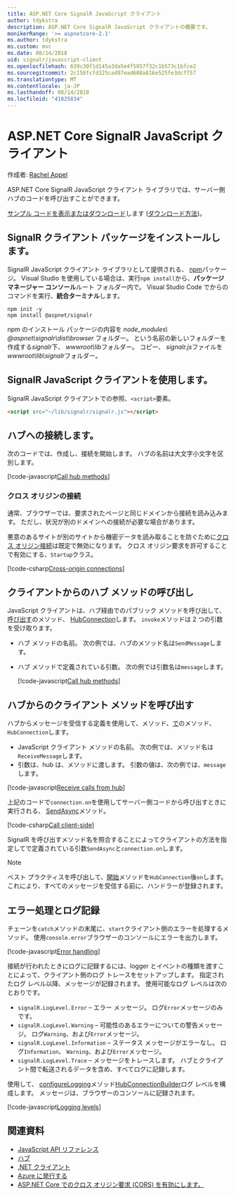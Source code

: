 ```yaml
---
title: ASP.NET Core SignalR JavaScript クライアント
author: tdykstra
description: ASP.NET Core SignalR JavaScript クライアントの概要です。
monikerRange: '>= aspnetcore-2.1'
ms.author: tdykstra
ms.custom: mvc
ms.date: 08/14/2018
uid: signalr/javascript-client
ms.openlocfilehash: 639c30f1d145a3da5e4f5857f32c1b573c1bfce2
ms.sourcegitcommit: 2c158fcfd325cad97ead608a816e525fe3dcf757
ms.translationtype: MT
ms.contentlocale: ja-JP
ms.lasthandoff: 08/14/2018
ms.locfileid: "41825834"
---
```

# <a name="aspnet-core-signalr-javascript-client"></a>ASP.NET Core SignalR JavaScript クライアント

作成者: [Rachel Appel](http://twitter.com/rachelappel)

ASP.NET Core SignalR JavaScript クライアント ライブラリでは、サーバー側ハブのコードを呼び出すことができます。

[サンプル コードを表示またはダウンロード](https://github.com/aspnet/Docs/tree/live/aspnetcore/signalr/javascript-client/sample)します ([ダウンロード方法](xref:tutorials/index#how-to-download-a-sample))。

## <a name="install-the-signalr-client-package"></a>SignalR クライアント パッケージをインストールします。

SignalR JavaScript クライアント ライブラリとして提供される、 [npm](https://www.npmjs.com/)パッケージ。 Visual Studio を使用している場合は、実行`npm install`から、**パッケージ マネージャー コンソール**ルート フォルダー内で。 Visual Studio Code でからのコマンドを実行、**統合ターミナル**します。

  ```console
  npm init -y
  npm install @aspnet/signalr
  ```

npm のインストール パッケージの内容を *node_modules\\ @aspnet\signalr\dist\browser* フォルダー。 という名前の新しいフォルダーを作成する*signalr*下、 *wwwroot\\lib*フォルダー。 コピー、 *signalr.js*ファイルを*wwwroot\lib\signalr*フォルダー。

## <a name="use-the-signalr-javascript-client"></a>SignalR JavaScript クライアントを使用します。

SignalR JavaScript クライアントでの参照、`<script>`要素。

```html
<script src="~/lib/signalr/signalr.js"></script>
```

## <a name="connect-to-a-hub"></a>ハブへの接続します。

次のコードでは、作成し、接続を開始します。 ハブの名前は大文字小文字を区別します。

[!code-javascript[Call hub methods](javascript-client/sample/wwwroot/js/chat.js?range=9-12,28)]

### <a name="cross-origin-connections"></a>クロス オリジンの接続

通常、ブラウザーでは、要求されたページと同じドメインから接続を読み込みます。 ただし、状況が別のドメインへの接続が必要な場合があります。

悪意のあるサイトが別のサイトから機密データを読み取ることを防ぐために[クロス オリジン接続](xref:security/cors)は既定で無効になります。 クロス オリジン要求を許可することで有効にする、`Startup`クラス。

[!code-csharp[Cross-origin connections](javascript-client/sample/Startup.cs?highlight=29-35,56)]

## <a name="call-hub-methods-from-client"></a>クライアントからのハブ メソッドの呼び出し

JavaScript クライアントは、ハブ経由でのパブリック メソッドを呼び出して、[呼び出す](/javascript/api/%40aspnet/signalr/hubconnection#invoke)のメソッド、 [HubConnection](/javascript/api/%40aspnet/signalr/hubconnection)します。 `invoke`メソッドは 2 つの引数を受け取ります。

* ハブ メソッドの名前。 次の例では、ハブのメソッド名は`SendMessage`します。
* ハブ メソッドで定義されている引数。 次の例では引数名は`message`します。

  [!code-javascript[Call hub methods](javascript-client/sample/wwwroot/js/chat.js?range=24)]

## <a name="call-client-methods-from-hub"></a>ハブからのクライアント メソッドを呼び出す

ハブからメッセージを受信する定義を使用して、メソッド、[で](/javascript/api/%40aspnet/signalr/hubconnection#on)のメソッド、`HubConnection`します。

* JavaScript クライアント メソッドの名前。 次の例では、メソッド名は`ReceiveMessage`します。
* 引数は、hub は、メソッドに渡します。 引数の値は、次の例では、`message`します。

[!code-javascript[Receive calls from hub](javascript-client/sample/wwwroot/js/chat.js?range=14-19)]

上記のコードで`connection.on`を使用してサーバー側コードから呼び出すときに実行される、 [SendAsync](/dotnet/api/microsoft.aspnetcore.signalr.clientproxyextensions.sendasync)メソッド。

[!code-csharp[Call client-side](javascript-client/sample/hubs/chathub.cs?range=8-11)]

SignalR を呼び出すメソッド名を照合することによってクライアントの方法を指定してで定義されている引数`SendAsync`と`connection.on`します。

> [!NOTE]
> ベスト プラクティスを呼び出して、[開始](/javascript/api/%40aspnet/signalr/hubconnection#start)メソッドを`HubConnection`後`on`します。 これにより、すべてのメッセージを受信する前に、ハンドラーが登録されます。

## <a name="error-handling-and-logging"></a>エラー処理とログ記録

チェーンを`catch`メソッドの末尾に、`start`クライアント側のエラーを処理するメソッド。 使用`console.error`ブラウザーのコンソールにエラーを出力します。

[!code-javascript[Error handling](javascript-client/sample/wwwroot/js/chat.js?range=28)]

接続が行われたときにログに記録するには、logger とイベントの種類を渡すことによって、クライアント側のログ トレースをセットアップします。 指定されたログ レベル以降、メッセージが記録されます。 使用可能なログ レベルは次のとおりです。

* `signalR.LogLevel.Error` &ndash; エラー メッセージ。 ログ`Error`メッセージのみです。
* `signalR.LogLevel.Warning` &ndash; 可能性のあるエラーについての警告メッセージ。 ログ`Warning`、および`Error`メッセージ。
* `signalR.LogLevel.Information` &ndash; ステータス メッセージがエラーなし。 ログ`Information`、 `Warning`、および`Error`メッセージ。
* `signalR.LogLevel.Trace` &ndash; メッセージをトレースします。 ハブとクライアント間で転送されるデータを含め、すべてログに記録します。

使用して、 [configureLogging](/javascript/api/%40aspnet/signalr/hubconnectionbuilder#configurelogging)メソッド[HubConnectionBuilder](/javascript/api/%40aspnet/signalr/hubconnectionbuilder)ログ レベルを構成します。 メッセージは、ブラウザーのコンソールに記録されます。

[!code-javascript[Logging levels](javascript-client/sample/wwwroot/js/chat.js?range=9-12)]

## <a name="related-resources"></a>関連資料

* [JavaScript API リファレンス](/javascript/api/)
* [ハブ](xref:signalr/hubs)
* [.NET クライアント](xref:signalr/dotnet-client)
* [Azure に発行する](xref:signalr/publish-to-azure-web-app)
* [ASP.NET Core でのクロス オリジン要求 (CORS) を有効にします。](xref:security/cors)
